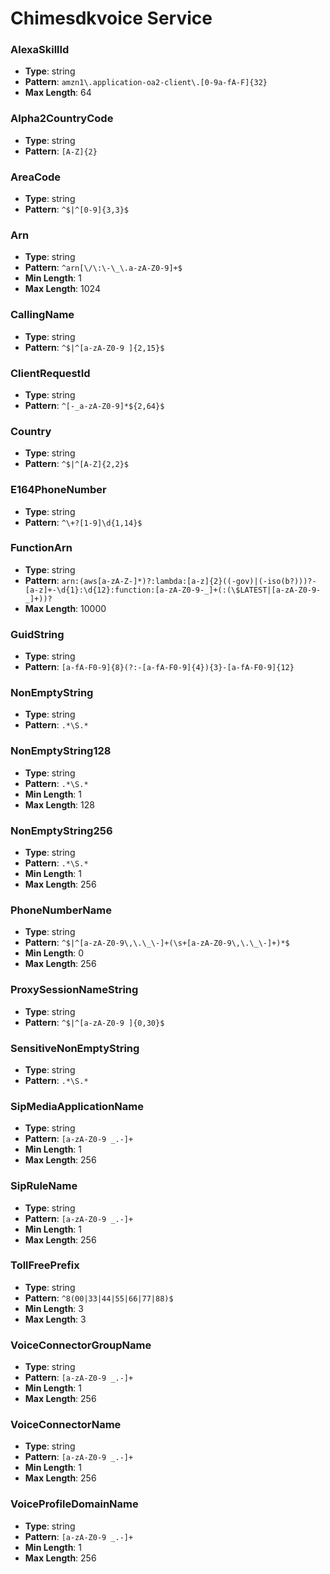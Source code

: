 # Chimesdkvoice Service

### AlexaSkillId
- **Type**: string
- **Pattern**: `amzn1\.application-oa2-client\.[0-9a-fA-F]{32}`
- **Max Length**: 64

### Alpha2CountryCode
- **Type**: string
- **Pattern**: `[A-Z]{2}`

### AreaCode
- **Type**: string
- **Pattern**: `^$|^[0-9]{3,3}$`

### Arn
- **Type**: string
- **Pattern**: `^arn[\/\:\-\_\.a-zA-Z0-9]+$`
- **Min Length**: 1
- **Max Length**: 1024

### CallingName
- **Type**: string
- **Pattern**: `^$|^[a-zA-Z0-9 ]{2,15}$`

### ClientRequestId
- **Type**: string
- **Pattern**: `^[-_a-zA-Z0-9]*${2,64}$`

### Country
- **Type**: string
- **Pattern**: `^$|^[A-Z]{2,2}$`

### E164PhoneNumber
- **Type**: string
- **Pattern**: `^\+?[1-9]\d{1,14}$`

### FunctionArn
- **Type**: string
- **Pattern**: `arn:(aws[a-zA-Z-]*)?:lambda:[a-z]{2}((-gov)|(-iso(b?)))?-[a-z]+-\d{1}:\d{12}:function:[a-zA-Z0-9-_]+(:(\$LATEST|[a-zA-Z0-9-_]+))?`
- **Max Length**: 10000

### GuidString
- **Type**: string
- **Pattern**: `[a-fA-F0-9]{8}(?:-[a-fA-F0-9]{4}){3}-[a-fA-F0-9]{12}`

### NonEmptyString
- **Type**: string
- **Pattern**: `.*\S.*`

### NonEmptyString128
- **Type**: string
- **Pattern**: `.*\S.*`
- **Min Length**: 1
- **Max Length**: 128

### NonEmptyString256
- **Type**: string
- **Pattern**: `.*\S.*`
- **Min Length**: 1
- **Max Length**: 256

### PhoneNumberName
- **Type**: string
- **Pattern**: `^$|^[a-zA-Z0-9\,\.\_\-]+(\s+[a-zA-Z0-9\,\.\_\-]+)*$`
- **Min Length**: 0
- **Max Length**: 256

### ProxySessionNameString
- **Type**: string
- **Pattern**: `^$|^[a-zA-Z0-9 ]{0,30}$`

### SensitiveNonEmptyString
- **Type**: string
- **Pattern**: `.*\S.*`

### SipMediaApplicationName
- **Type**: string
- **Pattern**: `[a-zA-Z0-9 _.-]+`
- **Min Length**: 1
- **Max Length**: 256

### SipRuleName
- **Type**: string
- **Pattern**: `[a-zA-Z0-9 _.-]+`
- **Min Length**: 1
- **Max Length**: 256

### TollFreePrefix
- **Type**: string
- **Pattern**: `^8(00|33|44|55|66|77|88)$`
- **Min Length**: 3
- **Max Length**: 3

### VoiceConnectorGroupName
- **Type**: string
- **Pattern**: `[a-zA-Z0-9 _.-]+`
- **Min Length**: 1
- **Max Length**: 256

### VoiceConnectorName
- **Type**: string
- **Pattern**: `[a-zA-Z0-9 _.-]+`
- **Min Length**: 1
- **Max Length**: 256

### VoiceProfileDomainName
- **Type**: string
- **Pattern**: `[a-zA-Z0-9 _.-]+`
- **Min Length**: 1
- **Max Length**: 256

